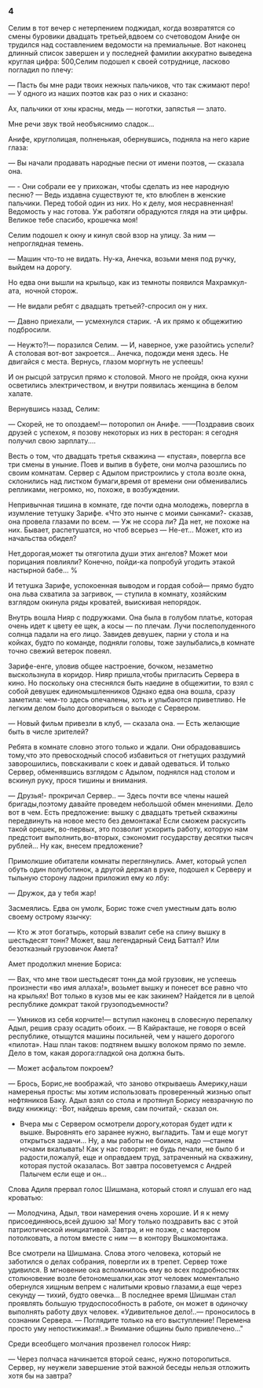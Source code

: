 ### 4

Селим в тот вечер с нетерпением поджидал, когда возвратятся со смены буровики двадцать третьей,вдвоем со счетоводом Анифе он трудился над составлением ведомости на премиальные.
Вот наконец длинный список завершен и у последней фамилии аккуратно выведена круглая цифра: 500,Селим подошел к своей сотруднице, ласково погладил по плечу:

— Пасть бы мне ради твоих нежных пальчиков, что так сжимают перо!
— У одного из наших поэтов как раз о них и сказано:

Ах, пальчики от хны красны, медь — ноготки, запястья — злато.

Мне речи звук твой необъяснимо сладок...

Анифе, круглолицая, полненькая, обернувшись, подняла на него карие глаза:

— Вы начали продавать народные песни от имени поэтов, — сказала она.

— - Они собрали ее у прихожан, чтобы сделать из нее народную песню?
— Ведь издавна существуют те, кто влюблен в женские пальчики.
Перед тобой один из них.
Но к делу, моя несравненная!
Ведомость у нас готова.
Уж работяги обрадуются глядя на эти цифры.
Великое тебе спасибо, крошечка моя!

Селим подошел к окну и кинул свой взор на улицу.
За ним — непроглядная темень.

— Машин что-то не видать.
Ну-ка, Анечка, возьми меня под ручку, выйдем на дорогу.

Но едва они вышли на крыльцо, как из темноты появился Махрамкул-ата,  ночной сторож.

— Не видали ребят с двадцать третьей?-спросил он у них.

— Давно приехали, — усмехнулся старик.
-А их прямо к общежитию подбросили.

— Неужто?!— поразился Селим.
— И, наверное, уже разойтись успели?
А столовая вот-вот закроется...
Анечка, подожди меня здесь.
Не двигайся с места.
Вернусь, глазом моргнуть не успеешь!

И он рысцой затрусил прямо к столовой.
Много не пройдя, окна кухни осветились электричеством, и внутри появилась женщина в белом халате.

Вернувшись назад, Селим:

— Скорей, не то опоздаем!— поторопил он Анифе.
——Поздравив своих друзей с успехом, я позову некоторых из них в ресторан: я сегодня получил свою зарплату....

Весть о том, что двадцать третья скважина — «пустая», повергла все три смены в уныние.
Поев и выпив в буфете, они молча разошлись по своим комнатам.
Сервер с Адылом пристроились у стола возле окна, склонились над листком бумаги,время от времени они обменивались репликами, негромко, но, похоже, в возбуждении.

Непривычная тишина в комнате, где почти одна молодежь, повергла в изумление тетушку Зарифе.
«Что это нынче с моими сынками?- сказав, она провела глазами по всем.
— Уж не ссора ли?
Да нет, не похоже на них.
Бывает, распетушатся, но чтоб всерьез — Не-ет...
Может, кто из начальства обидел?

Нет,дорогая,может ты отяготила души этих ангелов?
Может мои порицания повлияли?
Конечно, пойди-ка попробуй угодить этакой настырной бабе...
%

И тетушка Зарифе, успокоенная выводом и гордая собой— прямо будто она льва схватила за загривок, — ступила в комнату, хозяйским взглядом окинула ряды кроватей, выискивая непорядок.

Внутрь вошла Нияр с подружками.
Она была в голубом платье, которая очень идет к цвету ее щек, а косы — по плечам.
Лучи послеполуденного солнца падали на его лицо.
Завидев девушек, парни у стола и на койках, будто по команде, подняли головы, тоже заулыбались,в комнате точно свежий ветерок повеял.

Зарифе-енге, уловив общее настроение, бочком, незаметно выскользнула в коридор.
Нияр пришла,чтобы пригласить Сервера в кино.
Но поскольку она стеснялся быть наедине в общежитии, то взял с собой девушек единомышленников
Однако едва она вошла, сразу заметила: чем-то здесь опечалены, хоть и улыбаются приветливо.
Не легким делом было договориться о выходе с Сервером.

— Новый фильм привезли в клуб, — сказала она.
— Есть желающие быть в числе зрителей?

Ребята в комнате словно этого только и ждали.
Они обрадовавшись тому,что это превосходный способ избавиться от гнетущих раздумий заворошились, повскакивали с коек и давай одеваться.
И только Сервер, обменявшись взглядом с Адылом, поднялся над столом и вскинул руку, прося тишины и внимания.

— Друзья!- прокричал Сервер..
— Здесь почти все члены нашей бригады,поэтому давайте проведем небольшой обмен мнениями.
Дело вот в чем.
Есть предложение: вышку с двадцать третьей скважины передвинуть на новое место без демонтажа!
Если сможем раскусить такой орешек, во-первых, это позволит ускорить работу, которую нам предстоит выполнить,во-вторых, сэкономит государству десятки тысяч рублей...
Ну как, внесем предложение?

Примолкшие обитатели комнаты переглянулись.
Амет, который успел обуть один полуботинок, а другой держал в руке, подошел к Серверу и тыльную сторону ладони приложил ему ко лбу:

— Дружок, да у тебя жар!

Засмеялись.
Едва он умолк, Борис тоже счел уместным дать волю своему острому язычку:

— Кто ж этот богатырь, который взвалит себе на спину вышку в шестьдесят тонн?
Может, ваш легендарный Сеид Баттал?
Или безотказный грузовичок Амета?

Амет продолжил мнение Бориса:

— Вах, что мне твои шестьдесят тонн,да мой грузовик, не успеешь произнести «во имя аллаха!», возьмет вышку и понесет все равно что на крыльях!
Вот только в кузов мы ее как закинем?
Найдется ли в целой республике домкрат такой грузоподъемности?

— Умников из себя корчите!— вступил наконец в словесную перепалку Адыл, решив сразу осадить обоих.
— В Кайракташе, не говоря о всей республике, отыщутся машины посильней, чем у нашего дорогого «пилота».
Наш план таков: подтянем вышку волоком прямо по земле.
Дело в том, какая дорога:гладкой она должна быть.

— Может асфальтом покроем?

— Брось, Борис,не воображай, что заново открываешь Америку,наши намеренья просты: мы хотим использовать проверенный жизнью опыт нефтяников Баку.
Адыл взял со стола и протянул Борису невзрачную по виду книжицу:
-Вот, найдешь время, сам почитай,- сказал он.
- Вчера мы с Сервером осмотрели дорогу,которая будет идти к вышке.
Выровнять его заранее нужно, выгладить.
Там и еще могут открыться задачи...
Ну, а мы работы не боимся, надо —станем ночами вкалывать!
Как у нас говорят: не будь печали, не было б и радости,пожалуй, еще и оправдаем труд, затраченный на скважину, которая пустой оказалась.
Вот завтра посоветуемся с Андрей Палычем если еще и он...

Слова Адиля прервал голос Шишмана, который стоял и слушал его над кроватью:

— Молодчина, Адыл, твои намерения очень хорошие.
И я к нему присоединяюсь,всей душою за!
Могу только поздравить вас с этой патриотической инициативой.
Завтра, и не позже, с мастером потолковать, а потом вместе с ним — в контору Вышкомонтажа.

Все смотрели на Шишмана.
Слова этого человека, который не заботился о делах собрания, повергли их в трепет.
Сервер тоже удивился.
В мгновение ока вспомнилось ему во всех подробностях столкновение возле бетономешалки,как этот человек моментально обернулся хищным вепрем с налитыми кровыо глазами,а еще через секунду — тихий, будто овечка...
В последнее время Шишман стал проявлять большую трудоспособность в работе, он может в одиночку выполнять работу двух человек.
«Удивительное дело!..— проносилось в сознании Сервера.
— Поглядите только на его выступление!
Перемена просто уму непостижимая!..»
Внимание общины было привлечено..."

Среди всеобщего молчания прозвенел голосок Нияр:

— Через полчаса начинается второй сеанс, нужно поторопиться.
Сервер, ну неужели завершение этой важной беседы нельзя отложить хотя бы на завтра?
